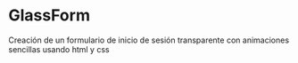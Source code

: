 # GlassForm
Creación de un formulario de inicio de sesión transparente con animaciones sencillas usando html y css
